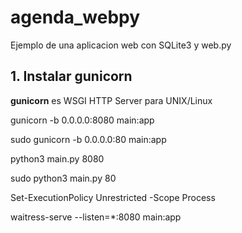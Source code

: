 # agenda_webpy
Ejemplo de una aplicacion web con SQLite3 y web.py


## 1. Instalar gunicorn

**gunicorn** es WSGI HTTP Server para UNIX/Linux


gunicorn -b 0.0.0.0:8080 main:app

sudo gunicorn -b 0.0.0.0:80 main:app

python3 main.py 8080

sudo python3 main.py 80

Set-ExecutionPolicy Unrestricted -Scope Process



waitress-serve --listen=*:8080 main:app